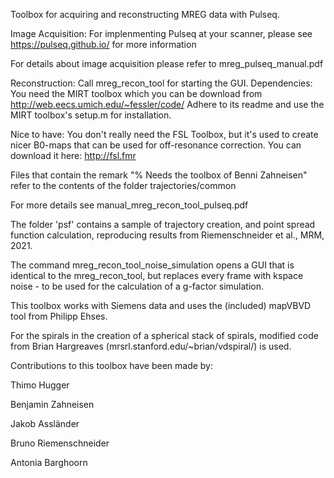 Toolbox for acquiring and reconstructing MREG data with Pulseq. 

Image Acquisition:
For implenmenting Pulseq at your scanner, please see https://pulseq.github.io/ for more information

For details about image acquisition please refer to  mreg_pulseq_manual.pdf


Reconstruction:
Call mreg_recon_tool for starting the GUI.
Dependencies: 
You need the MIRT toolbox which you can be download from 
http://web.eecs.umich.edu/~fessler/code/ 
Adhere to its readme and use the MIRT toolbox's setup.m for installation.

Nice to have: You don't really need the FSL Toolbox, but it's used to create nicer B0-maps that can be used for off-resonance correction. You can download it here:
http://fsl.fmr

Files that contain the remark "% Needs the toolbox of Benni Zahneisen" refer to the contents of the folder trajectories/common


For more details see manual_mreg_recon_tool_pulseq.pdf

The folder 'psf' contains a sample of trajectory creation, and point spread function calculation, reproducing results from Riemenschneider et al., MRM, 2021.

The command mreg_recon_tool_noise_simulation opens a GUI that is identical to the mreg_recon_tool, but replaces every frame with kspace noise - to be used for the calculation of a g-factor simulation.

This toolbox works with Siemens data and uses the (included) mapVBVD tool from Philipp Ehses.

For the spirals in the creation of a spherical stack of spirals, modified code from Brian Hargreaves (mrsrl.stanford.edu/~brian/vdspiral/) is used.



Contributions to this toolbox have been made by:

Thimo Hugger

Benjamin Zahneisen

Jakob Assländer

Bruno Riemenschneider

Antonia Barghoorn

